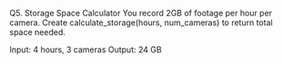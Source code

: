 Q5. Storage Space Calculator
You record 2GB of footage per hour per camera.
Create calculate_storage(hours, num_cameras) to return total space needed.

Input: 4 hours, 3 cameras
Output: 24 GB